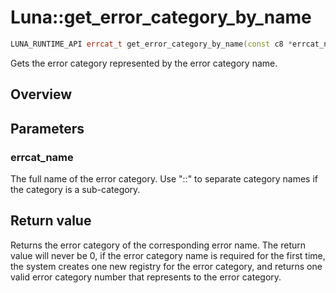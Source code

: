 # Luna::get_error_category_by_name

```c++
LUNA_RUNTIME_API errcat_t get_error_category_by_name(const c8 *errcat_name)
```

Gets the error category represented by the error category name. 

## Overview


## Parameters
### errcat_name
The full name of the error category. Use "::" to separate category names if the category is a sub-category. 

## Return value
Returns the error category of the corresponding error name. The return value will never be 0, if the error category name is required for the first time, the system creates one new registry for the error category, and returns one valid error category number that represents to the error category. 

